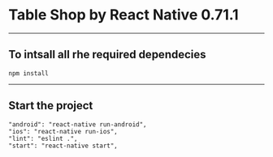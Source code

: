 # Table Shop by React Native 0.71.1

---
## To intsall all rhe required dependecies
```
npm install
```
---
## Start the project
```
"android": "react-native run-android",
"ios": "react-native run-ios",
"lint": "eslint .",
"start": "react-native start",
```
